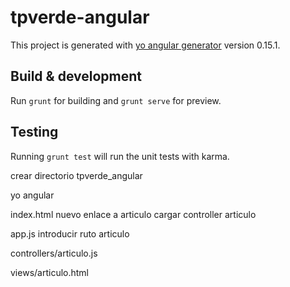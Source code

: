 # tpverde-angular

This project is generated with [yo angular generator](https://github.com/yeoman/generator-angular)
version 0.15.1.

## Build & development

Run `grunt` for building and `grunt serve` for preview.

## Testing

Running `grunt test` will run the unit tests with karma.

crear directorio tpverde_angular

yo angular

index.html nuevo enlace a articulo
           cargar controller articulo

app.js introducir ruto articulo

controllers/articulo.js

views/articulo.html
